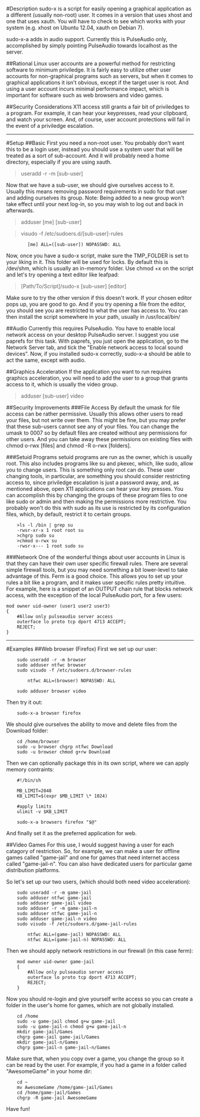 #Description
sudo-x is a script for easily opening a graphical application as a different (usually non-root) user. It comes in a version that uses xhost and one that uses xauth. You will have to check to see which works with your system (e.g. xhost on Ubuntu 12.04, xauth on Debian 7).

sudo-x-a adds in audio support. Currently this is PulseAudio only, accomplished by simply pointing PulseAudio towards localhost as the server.

##Rational
Linux user accounts are a powerful method for restricting software to minimum priviledge. It is fairly easy to utilize other user accounts for non-graphical programs such as servers, but when it comes to graphical applications it isn't obvious, except if the target user is root. And using a user account incurs minimal performance impact, which is important for software such as web browsers and video games.

##Security Considerations
X11 access still grants a fair bit of priviledges to a program. For example, it can hear your keypresses, read your clipboard, and watch your screen. And, of course, user account protections will fail in the event of a priviledge escalation.

-----------------

#Setup
##Basic
First you need a non-root user. You probably don't want this to be a login user, instead you should use a system user that will be treated as a sort of sub-account. And it will probably need a home directory, especially if you are using xauth.

>useradd -r -m [sub-user]

Now that we have a sub-user, we should give ourselves access to it. Usually this means removing password requirements in sudo for that user and adding ourselves its group. 
Note: Being added to a new group won't take effect until your next log-in, so you may wish to log out and back in afterwards.

>adduser [me] [sub-user]

>visudo -f /etc/sudoers.d/[sub-user]-rules

			[me] ALL=([sub-user]) NOPASSWD: ALL

Now, once you have a sudo-x script, make sure the TMP_FOLDER is set to your liking in it. This folder will be used for locks. By default this is /dev/shm, which is usually an in-memory folder. Use chmod +x on the script and let's try opening a text editor like leafpad:

>[Path/To/Script]/sudo-x [sub-user] [editor]

Make sure to try the other version if this doesn't work. If your chosen editor pops up, you are good to go. And if you try opening a file from the editor, you should see you are restricted to what the user has access to. You can then install the script somewhere in your path, usually in /usr/local/bin/

##Audio
Currently this requires PulseAudio. You have to enable local network access on your desktop PulseAudio server. I suggest you use paprefs for this task. With paprefs, you just open the application, go to the Network Server tab, and tick the "Enable network access to local sound devices". Now, if you installed sudo-x correctly, sudo-x-a should be able to act the same, except with audio.

##Graphics Acceleration
If the application you want to run requires graphics acceleration, you will need to add the user to a group that grants access to it, which is usually the video group.

>adduser [sub-user] video

##Security Improvements
###File Access
By default the umask for file access can be rather permissive. Usually this allows other users to read your files, but not write over them. This might be fine, but you may prefer that these sub-users cannot see any of your files. You can change the umask to 0007 so by default files are created without any permissions for other users. And you can take away these permissions on existing files with chmod o-rwx [files] and chmod -R o-rwx [folders].

###Setuid Programs
setuid programs are run as the owner, which is usually root. This also includes programs like su and pkexec, which, like sudo, allow you to change users. This is something only root can do. These user changing tools, in particular, are something you should consider restricting access to, since priviledge escalation is just a password away, and, as mentioned above, open X11 applications can hear your key presses. You can accomplish this by changing the groups of these program files to one like sudo or admin and then making the permissions more restrictive. You probably won't do this with sudo as its use is restricted by its configuration files, which, by default, restrict it to certain groups.

		>ls -l /bin | grep su
		-rwsr-xr-x 1 root root su
		>chgrp sudo su
		>chmod o-rwx su
		-rwsr-x--- 1 root sudo su
	

###Network
One of the wonderful things about user accounts in Linux is that they can have their own user specific firewall rules. There are several simple firewall tools, but you may need something a bit lower-level to take advantage of this. Ferm is a good choice. This allows you to set up your rules a bit like a program, and it makes user specific rules pretty intuitive. For example, here is a snippet of an OUTPUT chain rule that blocks network access, with the exception of the local PulseAudio port, for a few users:

	mod owner uid-owner (user1 user2 user3)
	{
		#Allow only pulseaudio server access
		outerface lo proto tcp dport 4713 ACCEPT;
		REJECT;
	}

-----------------

#Examples
##Web browser (Firefox)
First we set up our user:

		sudo useradd -r -m browser
		sudo adduser ntfwc browser
		sudo visudo -f /etc/sudoers.d/browser-rules

			ntfwc ALL=(browser) NOPASSWD: ALL

		sudo adduser browser video

Then try it out:

		sudo-x-a browser firefox

We should give ourselves the ability to move and delete files from the Download folder:

		cd /home/browser
		sudo -u browser chgrp ntfwc Download
		sudo -u browser chmod g+rw Download

Then we can optionally package this in its own script, where we can apply memory contraints:
		
		#!/bin/sh

		MB_LIMIT=2048
		KB_LIMIT=$(expr $MB_LIMIT \* 1024)

		#apply limits
		ulimit -v $KB_LIMIT

		sudo-x-a browsers firefox "$@"

And finally set it as the preferred application for web.

##Video Games
For this use, I would suggest having a user for each catagory of restriction. So, for example, we can make a user for offline games called "game-jail" and one for games that need internet access called "game-jail-n". You can also have dedicated users for particular game distribution platforms.

So let's set up our two users, (which should both need video acceleration):

		sudo useradd -r -m game-jail
		sudo adduser ntfwc game-jail
		sudo adduser game-jail video
		sudo adduser -r -m game-jail-n
		sudo adduser ntfwc game-jail-n
		sudo adduser game-jail-n video
		sudo visudo -f /etc/sudoers.d/game-jail-rules

			ntfwc ALL=(game-jail) NOPASSWD: ALL
			ntfwc ALL=(game-jail-n) NOPASSWD: ALL

Then we should apply network restrictions in our firewall (in this case ferm):

		mod owner uid-owner game-jail
		{
			#Allow only pulseaudio server access
			outerface lo proto tcp dport 4713 ACCEPT;
			REJECT;
		}

Now you should re-login and give yourself write access so you can create a folder in the user's home for games, which are not globally installed.

		cd /home
		sudo -u game-jail chmod g+w game-jail
		sudo -u game-jail-n chmod g+w game-jail-n
		mkdir game-jail/Games
		chgrp game-jail game-jail/Games
		mkdir game-jail-n/Games
		chgrp game-jail-n game-jail-n/Games

Make sure that, when you copy over a game, you change the group so it can be read by the user. For example, if you had a game in a folder called "AwesomeGame" in your home dir:

		cd ~
		mv AwesomeGame /home/game-jail/Games
		cd /home/game-jail/Games
		chgrp -R game-jail AwesomeGame

Have fun!
		